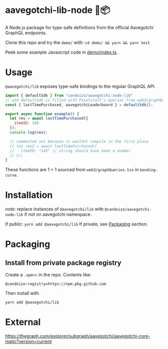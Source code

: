 # aavegotchi-lib-node 👻📦

A Node.js package for type-safe definitions from the official Aavegotchi GraphQL endpoints.

Clone this repo and try the `demo/` with: `cd demo/ && yarn && yarn test`

Peek some example Javascript code in [demo/index.ts](./demo/index.ts).

# Usage

`@aavegotchi/lib` exposes type-safe bindings to the regular GraphQL API.

```js
import { defaultSdk } from "candoizo/aavegotchi-node-lib"
// atm defaultSdk is filled with Pixelcraft's queries from web3/graphQueries.tsx
const { lastTimePurchased, aavegotchiLeaderboard } = defaultSdk();

export async function example() {
  let res = await lastTimePurchased({
    itemID: 145
  });
  console.log(res);

  // commented out because it wouldnt compile in the first place
  // let res2 = await lastTimePurchased({
  //   itemID: "145" // string should have been a number
  // });
}

```

These functions are 1 = 1 sourced from `web3/graphQueries.tsx` in `bonding-curve`.

# Installation

note: replace instances of `@aavegotchi/lib` with `@candoizo/aavegotchi-node-lib` if not on aavegotchi namespace.

If public: `yarn add @aavegotchi/lib`
If private, see [Packaging](#packaging) section.

# Packaging

## Install from private package registry

Create a `.npmrc` in the repo. Contents like:

    @candoizo:registry=https://npm.pkg.github.com

Then install with

    yarn add @aavegotchi/lib


# External

<https://thegraph.com/explorer/subgraph/aavegotchi/aavegotchi-core-matic?version=current>
